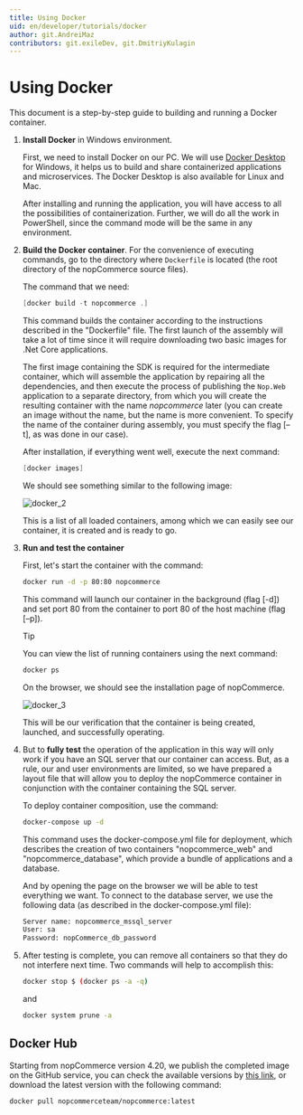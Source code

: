 ```yaml
---
title: Using Docker
uid: en/developer/tutorials/docker
author: git.AndreiMaz
contributors: git.exileDev, git.DmitriyKulagin
---
```


# Using Docker

This document is a step-by-step guide to building and running a Docker container.

1. **Install Docker** in Windows environment.

    First, we need to install Docker on our PC. We will use [Docker Desktop](https://www.docker.com/products/docker-desktop/) for Windows, it helps us to build and share containerized applications and microservices. The Docker Desktop is also available for Linux and Mac.

    After installing and running the application, you will have access to all the possibilities of containerization. Further, we will do all the work in PowerShell, since the command mode will be the same in any environment.

2. **Build the Docker container**. For the convenience of executing commands, go to the directory where `Dockerfile` is located (the root directory of the nopCommerce source files).

    The command that we need:

    ```csharp
    [docker build -t nopcommerce .]
    ```

    This command builds the container according to the instructions described in the "Dockerfile" file. The first launch of the assembly will take a lot of time since it will require downloading two basic images for .Net Core applications.

    The first image containing the SDK is required for the intermediate container, which will assemble the application by repairing all the dependencies, and then execute the process of publishing the `Nop.Web` application to a separate directory, from which you will create the resulting container with the name *nopcommerce* later (you can create an image without the name, but the name is more convenient. To specify the name of the container during assembly, you must specify the flag [–t], as was done in our case).

    After installation, if everything went well, execute the next command:

    ```csharp
    [docker images]
    ```

    We should see something similar to the following image:

    ![docker_2](_static/docker/docker_2.png)

    This is a list of all loaded containers, among which we can easily see our container, it is created and is ready to go.

3. **Run and test the container**

    First, let's start the container with the command:

    ```bash
    docker run -d -p 80:80 nopcommerce
    ```

    This command will launch our container in the background (flag [-d]) and set port 80 from the container to port 80 of the host machine (flag [–p]).

    > [!TIP]
    >
    > You can view the list of running containers using the next command:
    >
    > ```bash
    > docker ps
    > ```

    On the browser, we should see the installation page of nopCommerce.

    ![docker_3](_static/docker/docker_3.png)

    This will be our verification that the container is being created, launched, and successfully operating.

4. But to **fully test** the operation of the application in this way will only work if you have an SQL server that our container can access. But, as a rule, our and user environments are limited, so we have prepared a layout file that will allow you to deploy the nopCommerce container in conjunction with the container containing the SQL server.

    To deploy container composition, use the command:

    ```bash
    docker-compose up -d
    ```

    This command uses the docker-compose.yml file for deployment, which describes the creation of two containers "nopcommerce_web" and "nopcommerce_database", which provide a bundle of applications and a database.

    And by opening the page on the browser we will be able to test everything we want. To connect to the database server, we use the following data (as described in the docker-compose.yml file):

    ```bash
    Server name: nopcommerce_mssql_server
    User: sa
    Password: nopCommerce_db_password
    ```

5. After testing is complete, you can remove all containers so that they do not interfere next time. Two commands will help to accomplish this:

    ```bash
    docker stop $ (docker ps -a -q)
    ```

    and

    ```bash
    docker system prune -a
    ```

## Docker Hub

Starting from nopCommerce version 4.20, we publish the completed image on the GitHub service, you can check the available versions by [this link](https://hub.docker.com/r/nopcommerceteam/nopcommerce), or download the latest version with the following command:

```bash
docker pull nopcommerceteam/nopcommerce:latest
```
